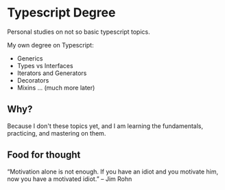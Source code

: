 # Typescript Degree
Personal studies on not so basic typescript topics.

My own degree on Typescript:

* Generics   
* Types vs Interfaces
* Iterators and Generators
* Decorators
* Mixins
... (much more later)

## Why?

Because I don't these topics yet, and I am learning the fundamentals, practicing, and mastering on them. 

## Food for thought

 “Motivation alone is not enough. If you have an idiot and you motivate him, now you have a motivated idiot.” – Jim Rohn

